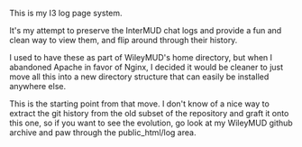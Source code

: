 This is my I3 log page system.

It's my attempt to preserve the InterMUD chat logs and provide
a fun and clean way to view them, and flip around through their
history.

I used to have these as part of WileyMUD's home directory, but
when I abandoned Apache in favor of Nginx, I decided it would
be cleaner to just move all this into a new directory structure
that can easily be installed anywhere else.

This is the starting point from that move.  I don't know of
a nice way to extract the git history from the old subset of
the repository and graft it onto this one, so if you want
to see the evolution, go look at my WileyMUD github archive
and paw through the public_html/log area.

